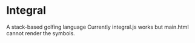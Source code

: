 # Integral
A stack-based golfing language
Currently integral.js works but main.html cannot render the symbols.
